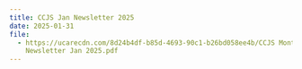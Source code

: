 ```yaml
---
title: CCJS Jan Newsletter 2025
date: 2025-01-31
file:
  - https://ucarecdn.com/8d24b4df-b85d-4693-90c1-b26bd058ee4b/CCJS Monthly
    Newsletter Jan 2025.pdf
---
```

